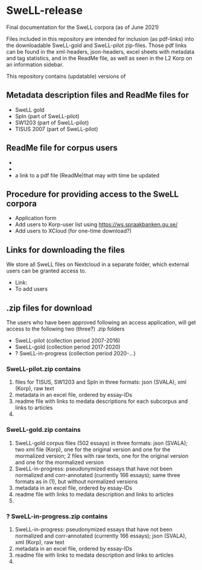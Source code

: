 # SweLL-release
Final documentation for the SweLL corpora (as of June 2021)

Files included in this repository are intended for inclusion (as pdf-links) into the downloadable SweLL-gold and SweLL-pilot zip-files. Those pdf links can be found in the xml-headers, json-headers, excel sheets with metadata and tag statistics, and in the ReadMe file, as well as seen in the L2 Korp on an information sidebar.  

This repository contains (updatable) versions of

## Metadata description files and ReadMe files for
 
* SweLL gold
* SpIn (part of SweLL-pilot)
* SW1203 (part of SweLL-pilot)
* TISUS 2007 (part of SweLL-pilot)

## ReadMe file for corpus users

* 
* 
* a link to a pdf file (ReadMe)that may with time be updated

## Procedure for providing access to the SweLL corpora

* Application form
* Add users to Korp-user list using https://ws.spraakbanken.gu.se/
* Add users to XCloud (for one-time download?)

## Links for downloading the files

We store all SweLL files on Nextcloud in a separate folder, which external users can be granted access to.
* Link: 
* To add users

## .zip files for download

The users who have been approved following an access application, will get access to the following two (three?) .zip folders

* SweLL-pilot (collection period 2007-2016)
* SweLL-gold  (collection period 2017-2020)
* ? SweLL-in-progress (collection period 2020-...)

### SweLL-pilot.zip contains

1. files for TISUS, SW1203 and SpIn in three formats: json (SVALA), xml (Korp), raw text
2. metadata in an excel file, ordered by essay-IDs
3. readme file with links to medata descriptions for each subcorpus and links to articles
4. 

### SweLL-gold.zip contains

1. SweLL-gold corpus files (502 essays) in three formats: json (SVALA); two xml file (Korp), one for the original version and one for the mormalized version; 2 files with raw texts, one for the original version and one for the mormalized version
2. SweLL-in-progress: pseudonymized essays that have not been normalized and corr-annotated (currently 166 essays); same three formats as in (1), but without normalized versions
3. metadata in an excel file, ordered by essay-IDs
4. readme file with links to medata description and links to articles
5. 

### ? SweLL-in-progress.zip contains

1. SweLL-in-progress: pseudonymized essays that have not been normalized and corr-annotated (currently 166 essays); json (SVALA), xml (Korp), raw text
2. metadata in an excel file, ordered by essay-IDs
3. readme file with links to medata description and links to articles
5. 
